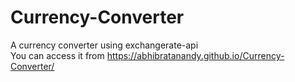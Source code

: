 # Currency-Converter
A currency converter using exchangerate-api <br>
You can access it from https://abhibratanandy.github.io/Currency-Converter/
